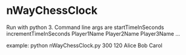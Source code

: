 # nWayChessClock

Run with python 3.  Command line args are startTimeInSeconds incrementTimeInSeconds Player1Name Player2Name Player3Name ... 

example: python nWayChessClock.py 300 120 Alice Bob Carol 
